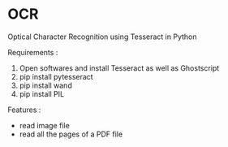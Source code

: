 # OCR
Optical Character Recognition using Tesseract in Python

Requirements : 
1. Open softwares and install Tesseract as well as Ghostscript
2. pip install pytesseract
3. pip install wand
4. pip install PIL

Features : 
- read image file
- read all the pages of a PDF file

